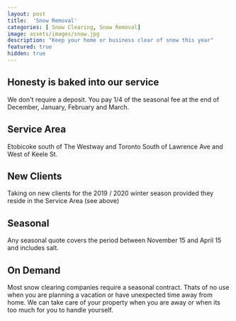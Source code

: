 ```yaml
---
layout: post
title:  'Snow Removal'
categories: [ Snow Clearing, Snow Removal]
image: assets/images/snow.jpg
description: "Keep your home or business clear of snow this year"
featured: true
hidden: true
---
```


## Honesty is baked into our service
We don't require a deposit. You pay 1/4 of the seasonal fee at the end of December, January, February and March.

## Service Area
Etobicoke south of The Westway and Toronto South of Lawrence Ave and West of Keele St.

## New Clients
Taking on new clients for the 2019 / 2020 winter season provided they reside in the Service Area (see above)

## Seasonal
Any seasonal quote covers the period between November 15 and April 15 and includes salt.

## On Demand
Most snow clearing companies require a seasonal contract. Thats of no use when you are planning a vacation or have unexpected time away from home. We can take care of your property when you are away or when its too much for you to handle yourself.

